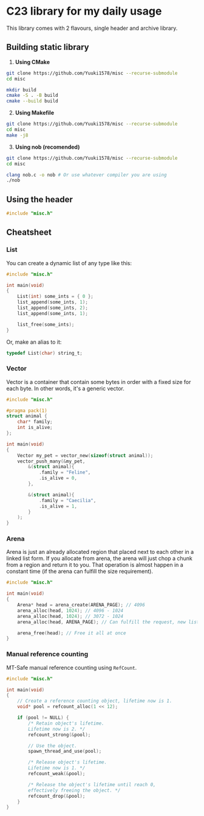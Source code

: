 # C23 library for my daily usage

This library comes with 2 flavours, single header and archive library.

## Building static library

1. **Using CMake**
```bash
git clone https://github.com/Yuuki1578/misc --recurse-submodule
cd misc

mkdir build
cmake -S . -B build
cmake --build build
```

2. **Using Makefile**
```bash
git clone https://github.com/Yuuki1578/misc --recurse-submodule
cd misc
make -j8
```

3. **Using nob (recomended)**
```bash
git clone https://github.com/Yuuki1578/misc --recurse-submodule
cd misc

clang nob.c -o nob # Or use whatever compiler you are using
./nob
```

## Using the header
```c
#include "misc.h"
```

## Cheatsheet
### List
You can create a dynamic list of any type like this:
```c
#include "misc.h"

int main(void)
{
    List(int) some_ints = { 0 };
    list_append(some_ints, 1);
    list_append(some_ints, 2);
    list_append(some_ints, 1);

    list_free(some_ints);
}
```

Or, make an alias to it:
```c
typedef List(char) string_t;
```

### Vector
Vector is a container that contain some bytes in order
with a fixed size for each byte. In other words, it's
a generic vector.
```c
#include "misc.h"

#pragma pack(1)
struct animal {
    char* family;
    int is_alive;
};

int main(void)
{
    Vector my_pet = vector_new(sizeof(struct animal));
    vector_push_many(&my_pet,
        &(struct animal){
            .family = "Feline",
            .is_alive = 0,
        },

        &(struct animal){
            .family = "Caecilia",
            .is_alive = 1,
        }
    );
}
```

### Arena
Arena is just an already allocated region that placed next to each other in a linked list form.
If you allocate from arena, the arena will just chop a chunk from a region and return it to you.
That operation is almost happen in a constant time (if the arena can fulfill the size requirement).
```c
#include "misc.h"

int main(void)
{
    Arena* head = arena_create(ARENA_PAGE); // 4096
    arena_alloc(head, 1024); // 4096 - 1024
    arena_alloc(head, 1024); // 3072 - 1024
    arena_alloc(head, ARENA_PAGE); // Can fulfill the request, new list is appended with a double capacity

    arena_free(head); // Free it all at once
}
```

### Manual reference counting
MT-Safe manual reference counting using `RefCount`.
```c
#include "misc.h"

int main(void)
{
    // Create a reference counting object, lifetime now is 1.
    void* pool = refcount_alloc(1 << 12);

    if (pool != NULL) {
        /* Retain object's lifetime.
        Lifetime now is 2. */
        refcount_strong(&pool);

        // Use the object.
        spawn_thread_and_use(pool);

        /* Release object's lifetime.
        Lifetime now is 1. */
        refcount_weak(&pool);

        /* Release the object's lifetime until reach 0,
        effectively freeing the object. */
        refcount_drop(&pool);
    }
}
```
